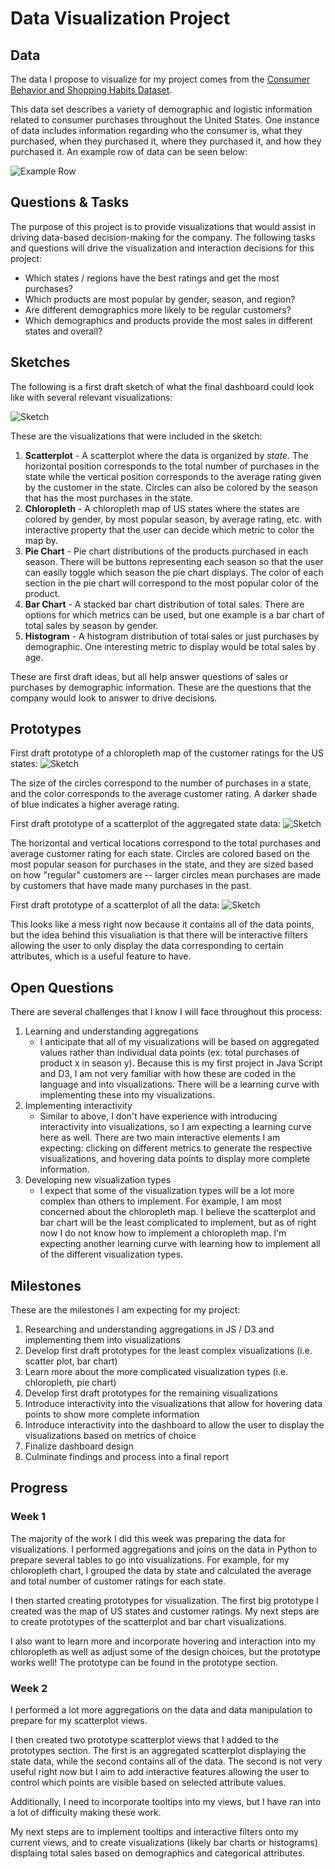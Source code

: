 # Data Visualization Project

## Data

The data I propose to visualize for my project comes from the [Consumer Behavior and Shopping Habits Dataset](https://www.kaggle.com/datasets/zeesolver/consumer-behavior-and-shopping-habits-dataset/data).

This data set describes a variety of demographic and logistic information related to consumer purchases throughout the United States. One instance of data includes information regarding who the consumer is, what they purchased, when they purchased it, where they purchased it, and how they purchased it. An example row of data can be seen below:

![Example Row](https://github.com/mjmacgregor/dataviz-project-template/blob/master/shopping-data.png)


## Questions & Tasks

The purpose of this project is to provide visualizations that would assist in driving data-based decision-making for the company. The following tasks and questions will drive the visualization and interaction decisions for this project:

 * Which states / regions have the best ratings and get the most purchases?
 * Which products are most popular by gender, season, and region?
 * Are different demographics more likely to be regular customers?
 * Which demographics and products provide the most sales in different states and overall?

## Sketches

The following is a first draft sketch of what the final dashboard could look like with several relevant visualizations:

![Sketch](https://github.com/mjmacgregor/dataviz-project-template/blob/master/shopping-dashboard-sketch.jpg)

These are the visualizations that were included in the sketch:

1. **Scatterplot** - A scatterplot where the data is organized by *state*. The horizontal position corresponds to the total number of purchases in the state while the vertical position corresponds to the average rating given by the customer in the state. Circles can also be colored by the season that has the most purchases in the state.
2. **Chloropleth** - A chloropleth map of US states where the states are colored by gender, by most popular season, by average rating, etc. with interactive property that the user can decide which metric to color the map by.
3. **Pie Chart** - Pie chart distributions of the products purchased in each season. There will be buttons representing each season so that the user can easily toggle which season the pie chart displays. The color of each section in the pie chart will correspond to the most popular color of the product.
4. **Bar Chart** - A stacked bar chart distribution of total sales. There are options for which metrics can be used, but one example is a bar chart of total sales by season by gender.
5. **Histogram** - A histogram distribution of total sales or just purchases by demographic. One interesting metric to display would be total sales by age.

These are first draft ideas, but all help answer questions of sales or purchases by demographic information. These are the questions that the company would look to answer to drive decisions.

## Prototypes

First draft prototype of a chloropleth map of the customer ratings for the US states:
![Sketch](https://github.com/mjmacgregor/dataviz-project-template/blob/master/chloropleth_us_state_ratings.png)

The size of the circles correspond to the number of purchases in a state, and the color corresponds to the average customer rating. A darker shade of blue indicates a higher average rating.

First draft prototype of a scatterplot of the aggregated state data:
![Sketch](https://github.com/mjmacgregor/dataviz-project-template/blob/master/states_scatter.png)

The horizontal and vertical locations correspond to the total purchases and average customer rating for each state. Circles are colored based on the most popular season for purchases in the state, and they are sized based on how "regular" customers are -- larger circles mean purchases are made by customers that have made many purchases in the past.

First draft prototype of a scatterplot of all the data:
![Sketch](https://github.com/mjmacgregor/dataviz-project-template/blob/master/all_data_scatter.png)

This looks like a mess right now because it contains all of the data points, but the idea behind this visualiation is that there will be interactive filters allowing the user to only display the data corresponding to certain attributes, which is a useful feature to have.

## Open Questions

There are several challenges that I know I will face throughout this process:

1. Learning and understanding aggregations
   - I anticipate that all of my visualizations will be based on aggregated values rather than individual data points (ex: total purchases of product x in season y). Because this is my first project in Java Script and D3, I am not very familiar with how these are coded in the language and into visualizations. There will be a learning curve with implementing these into my visualizations.
2. Implementing interactivity
   - Similar to above, I don't have experience with introducing interactivity into visualizations, so I am expecting a learning curve here as well. There are two main interactive elements I am expecting: clicking on different metrics to generate the respective visualizations, and hovering data points to display more complete information.
3. Developing new visualization types
   - I expect that some of the visualization types will be a lot more complex than others to implement. For example, I am most concerned about the chloropleth map. I believe the scatterplot and bar chart will be the least complicated to implement, but as of right now I do not know how to implement a chloropleth map. I'm expecting another learning curve with learning how to implement all of the different visualization types.

## Milestones

These are the milestones I am expecting for my project:

1. Researching and understanding aggregations in JS / D3 and implementing them into visualizations
2. Develop first draft prototypes for the least complex visualizations (i.e. scatter plot, bar chart)
3. Learn more about the more complicated visualization types (i.e. chloropleth, pie chart)
4. Develop first draft prototypes for the remaining visualizations
5. Introduce interactivity into the visualizations that allow for hovering data points to show more complete information
6. Introduce interactivity into the dashboard to allow the user to display the visualizations based on metrics of choice
7. Finalize dashboard design
8. Culminate findings and process into a final report

## Progress

### Week 1

The majority of the work I did this week was preparing the data for visualizations. I performed aggregations and joins on the data in Python to prepare several tables to go into visualizations. For example, for my chloropleth chart, I grouped the data by state and calculated the average and total number of customer ratings for each state.

I then started creating prototypes for visualization. The first big prototype I created was the map of US states and customer ratings.
My next steps are to create prototypes of the scatterplot and bar chart visualizations.

I also want to learn more and incorporate hovering and interaction into my chloropleth as well as adjust some of the design choices, but the prototype works well! The prototype can be found in the prototype section.

### Week 2

I performed a lot more aggregations on the data and data manipulation to prepare for my scatterplot views.

I then created two prototype scatterplot views that I added to the prototypes section. The first is an aggregated scatterplot displaying the state data, while the second contains all of the data.
The second is not very useful right now but I aim to add interactive features allowing the user to control which points are visible based on selected attribute values.

Additionally, I need to incorporate tooltips into my views, but I have ran into a lot of difficulty making these work.

My next steps are to implement tooltips and interactive filters onto my current views, and to create visualizations (likely bar charts or histograms) displaing total sales based on demographics and categorical attributes.

